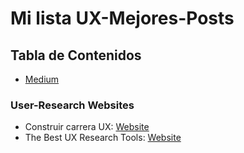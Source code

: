 # Mi lista UX-Mejores-Posts

## Tabla de Contenidos
* [Medium](#Medium)

### User-Research Websites
* Construir carrera UX: [Website](https://medium.com/mujeres-ux-uy/reporte-7-c%C3%B3mo-construir-mi-carrera-en-ux-de-manera-efectiva-50d00847fd50)
* The Best UX Research Tools: [Website](https://www.userinterviews.com/blog/ux-research-tools-map-2020)
